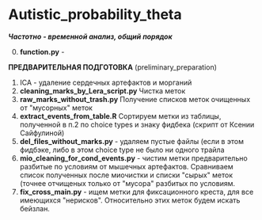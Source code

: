 # Autistic_probability_theta

***Частотно - временной анализ, общий порядок***  

0. **function.py** - 

**ПРЕДВАРИТЕЛЬНАЯ ПОДГОТОВКА**  (preliminary_preparation)  

1. ICA - удаление сердечных артефактов и морганий
2. **cleaning_marks_by_Lera_script.py** Чистка меток 
3. **raw_marks_without_trash.py** Получение списков меток очищенных от "мусорных" меток
4. **extract_events_from_table.R** Сортируем метки из таблицы, полученной в п.2 по choice types и знаку фидбека (скрипт от Ксении Сайфулиной)
5. **del_files_without_marks.py** - удаляем пустые файлы (если в этом фидбэке, либо в этом choice type не было ни одного трайла
6. **mio_cleaning_for_cond_events.py** - чистим метки предварительно разбитые по условиям от мышечных артефактов. Сравниваем список полученных после миочистки и списки "сырых" меток (точнее отчищеных только от "мусора" разбитых по условиям.
7. **fix_cross_main.py** - ищем метки для фиксационного креста, для все имеющихся "нерисков". Относительно этих меток будем искать бейзлан.



